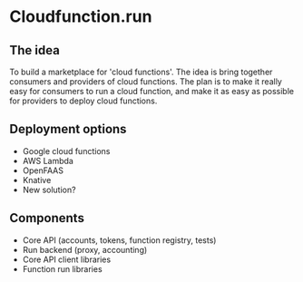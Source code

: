 # Cloudfunction.run

## The idea
To build a marketplace for 'cloud functions'. The idea is bring together consumers and providers of cloud functions.
The plan is to make it really easy for consumers to run a cloud function, and make it as easy as possible for providers
to deploy cloud functions.

## Deployment options
- Google cloud functions
- AWS Lambda
- OpenFAAS
- Knative
- New solution?

## Components
- Core API (accounts, tokens, function registry, tests)
- Run backend (proxy, accounting)
- Core API client libraries
- Function run libraries
